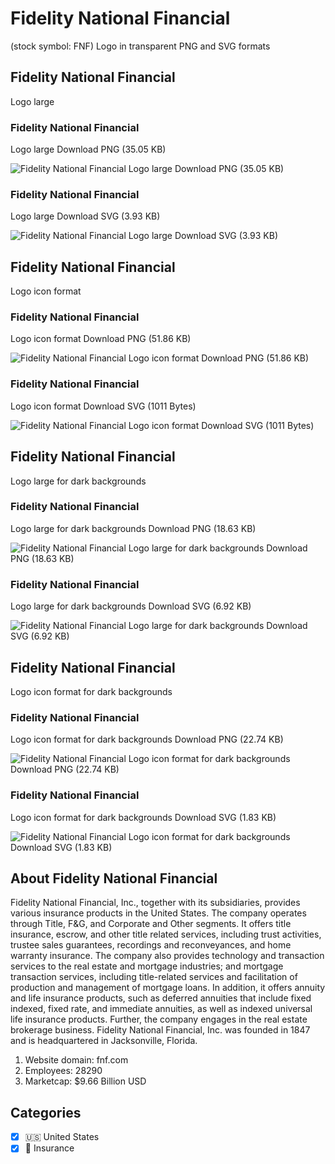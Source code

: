 # Fidelity National Financial
 (stock symbol: FNF) Logo in transparent PNG and SVG formats

## Fidelity National Financial
 Logo large

### Fidelity National Financial
 Logo large Download PNG (35.05 KB)

![Fidelity National Financial
 Logo large Download PNG (35.05 KB)](/img/orig/FNF_BIG-e68f9abc.png)

### Fidelity National Financial
 Logo large Download SVG (3.93 KB)

![Fidelity National Financial
 Logo large Download SVG (3.93 KB)](/img/orig/FNF_BIG-94e9d993.svg)

## Fidelity National Financial
 Logo icon format

### Fidelity National Financial
 Logo icon format Download PNG (51.86 KB)

![Fidelity National Financial
 Logo icon format Download PNG (51.86 KB)](/img/orig/FNF-a8596a30.png)

### Fidelity National Financial
 Logo icon format Download SVG (1011 Bytes)

![Fidelity National Financial
 Logo icon format Download SVG (1011 Bytes)](/img/orig/FNF-12b94a83.svg)

## Fidelity National Financial
 Logo large for dark backgrounds

### Fidelity National Financial
 Logo large for dark backgrounds Download PNG (18.63 KB)

![Fidelity National Financial
 Logo large for dark backgrounds Download PNG (18.63 KB)](/img/orig/FNF_BIG.D-c080b178.png)

### Fidelity National Financial
 Logo large for dark backgrounds Download SVG (6.92 KB)

![Fidelity National Financial
 Logo large for dark backgrounds Download SVG (6.92 KB)](/img/orig/FNF_BIG.D-3d936681.svg)

## Fidelity National Financial
 Logo icon format for dark backgrounds

### Fidelity National Financial
 Logo icon format for dark backgrounds Download PNG (22.74 KB)

![Fidelity National Financial
 Logo icon format for dark backgrounds Download PNG (22.74 KB)](/img/orig/FNF.D-6cc28840.png)

### Fidelity National Financial
 Logo icon format for dark backgrounds Download SVG (1.83 KB)

![Fidelity National Financial
 Logo icon format for dark backgrounds Download SVG (1.83 KB)](/img/orig/FNF.D-dd2b6627.svg)

## About Fidelity National Financial


Fidelity National Financial, Inc., together with its subsidiaries, provides various insurance products in the United States. The company operates through Title, F&G, and Corporate and Other segments. It offers title insurance, escrow, and other title related services, including trust activities, trustee sales guarantees, recordings and reconveyances, and home warranty insurance. The company also provides technology and transaction services to the real estate and mortgage industries; and mortgage transaction services, including title-related services and facilitation of production and management of mortgage loans. In addition, it offers annuity and life insurance products, such as deferred annuities that include fixed indexed, fixed rate, and immediate annuities, as well as indexed universal life insurance products. Further, the company engages in the real estate brokerage business. Fidelity National Financial, Inc. was founded in 1847 and is headquartered in Jacksonville, Florida.

1. Website domain: fnf.com
2. Employees: 28290
3. Marketcap: $9.66 Billion USD


## Categories
- [x] 🇺🇸 United States
- [x] 🏦 Insurance

